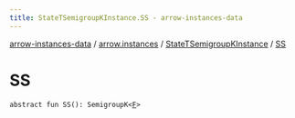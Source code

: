 ```yaml
---
title: StateTSemigroupKInstance.SS - arrow-instances-data
---
```


[arrow-instances-data](../../index.html) / [arrow.instances](../index.html) / [StateTSemigroupKInstance](index.html) / [SS](./-s-s.html)

# SS

`abstract fun SS(): SemigroupK<`[`F`](index.html#F)`>`